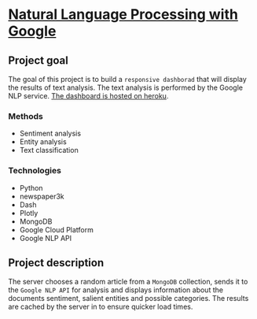 
# [Natural Language Processing with Google](https://news-articles-nlp.herokuapp.com)

## Project goal
The goal of this project is to build a `responsive dashborad`
that will display the results of text analysis. The text analysis is performed by the Google NLP service. [The dashboard is hosted on heroku](https://news-articles-nlp.herokuapp.com/).

### Methods
* Sentiment analysis
* Entity analysis
* Text classification

### Technologies
* Python
* newspaper3k
* Dash
* Plotly
* MongoDB
* Google Cloud Platform
* Google NLP API

## Project description
The server chooses a random article from a `MongoDB` collection, sends it to the `Google NLP API` for analysis and displays information about the documents sentiment, salient entities and possible categories.
The results are cached by the server in to ensure quicker load times.